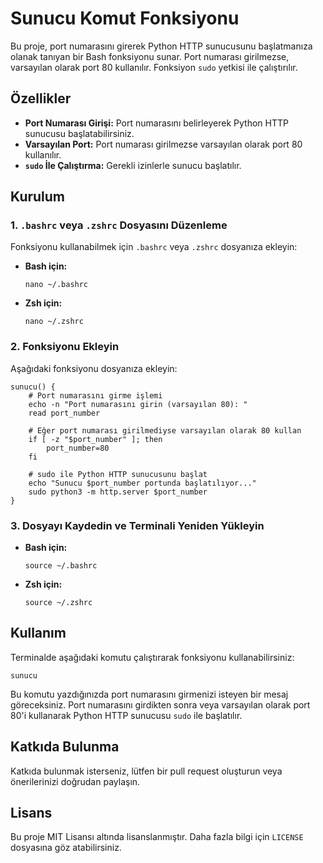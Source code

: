 # Sunucu Komut Fonksiyonu

<p>Bu proje, port numarasını girerek Python HTTP sunucusunu başlatmanıza olanak tanıyan bir Bash fonksiyonu sunar. Port numarası girilmezse, varsayılan olarak port 80 kullanılır. Fonksiyon <code>sudo</code> yetkisi ile çalıştırılır.</p>

## Özellikler

<ul>
    <li><strong>Port Numarası Girişi:</strong> Port numarasını belirleyerek Python HTTP sunucusu başlatabilirsiniz.</li>
    <li><strong>Varsayılan Port:</strong> Port numarası girilmezse varsayılan olarak port 80 kullanılır.</li>
    <li><strong><code>sudo</code> İle Çalıştırma:</strong> Gerekli izinlerle sunucu başlatılır.</li>
</ul>

## Kurulum

### 1. `.bashrc` veya `.zshrc` Dosyasını Düzenleme

<p>Fonksiyonu kullanabilmek için <code>.bashrc</code> veya <code>.zshrc</code> dosyanıza ekleyin:</p>

<ul>
    <li><strong>Bash için:</strong>
        <pre><code>nano ~/.bashrc</code></pre>
    </li>
    <li><strong>Zsh için:</strong>
        <pre><code>nano ~/.zshrc</code></pre>
    </li>
</ul>

### 2. Fonksiyonu Ekleyin

<p>Aşağıdaki fonksiyonu dosyanıza ekleyin:</p>

<pre><code>sunucu() {
    # Port numarasını girme işlemi
    echo -n "Port numarasını girin (varsayılan 80): "
    read port_number

    # Eğer port numarası girilmediyse varsayılan olarak 80 kullan
    if [ -z "$port_number" ]; then
        port_number=80
    fi

    # sudo ile Python HTTP sunucusunu başlat
    echo "Sunucu $port_number portunda başlatılıyor..."
    sudo python3 -m http.server $port_number
}
</code></pre>

### 3. Dosyayı Kaydedin ve Terminali Yeniden Yükleyin

<ul>
    <li><strong>Bash için:</strong>
        <pre><code>source ~/.bashrc</code></pre>
    </li>
    <li><strong>Zsh için:</strong>
        <pre><code>source ~/.zshrc</code></pre>
    </li>
</ul>

## Kullanım

<p>Terminalde aşağıdaki komutu çalıştırarak fonksiyonu kullanabilirsiniz:</p>

<pre><code>sunucu
</code></pre>

<p>Bu komutu yazdığınızda port numarasını girmenizi isteyen bir mesaj göreceksiniz. Port numarasını girdikten sonra veya varsayılan olarak port 80'i kullanarak Python HTTP sunucusu <code>sudo</code> ile başlatılır.</p>

## Katkıda Bulunma

<p>Katkıda bulunmak isterseniz, lütfen bir pull request oluşturun veya önerilerinizi doğrudan paylaşın.</p>

## Lisans

<p>Bu proje MIT Lisansı altında lisanslanmıştır. Daha fazla bilgi için <code>LICENSE</code> dosyasına göz atabilirsiniz.</p>
